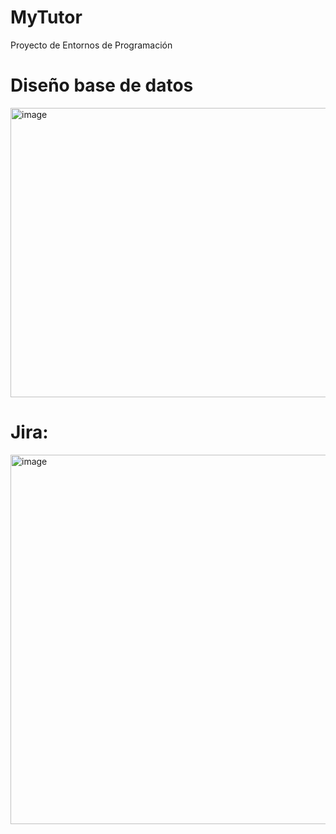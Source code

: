 # MyTutor
Proyecto de Entornos de Programación

# Diseño base de datos
<img width="914" height="463" alt="image" src="https://github.com/user-attachments/assets/c14a4e37-947b-42a2-b599-8e6970b8c3f5" />

# Jira:
<img width="1280" height="591" alt="image" src="https://github.com/user-attachments/assets/d16db16f-cf49-4ea2-931c-543093cee165" />

